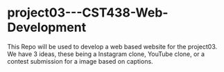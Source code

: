 # project03---CST438-Web-Development
This Repo will be used to develop a web based website for the project03. We have 3 ideas, these being a Instagram clone, YouTube clone, or a contest submission for a image based on captions.
